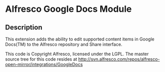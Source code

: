 Alfresco Google Docs Module
===========================

Description
-----------

This extension adds the ability to edit supported content items in Google Docs(TM) to the Alfresco repository and Share interface.

This code is Copyright Alfresco, licensed under the LGPL. The master source tree for this code resides at http://svn.alfresco.com/repos/alfresco-open-mirror/integrations/GoogleDocs
